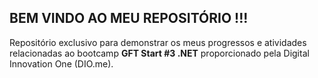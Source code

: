 ## BEM VINDO AO MEU REPOSITÓRIO !!!

Repositório exclusivo para demonstrar os meus progressos e atividades relacionadas ao bootcamp **GFT Start #3 .NET** proporcionado pela Digital Innovation One (DIO.me).
